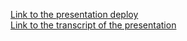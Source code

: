 [Link to the presentation deploy](https://reverent-lewin-9598a8.netlify.app/) </br>
[Link to the transcript of the presentation](https://rolling-scopes-school/evgeniy-web-dev-JSFE2021Q1/presentation/transcript.md)
